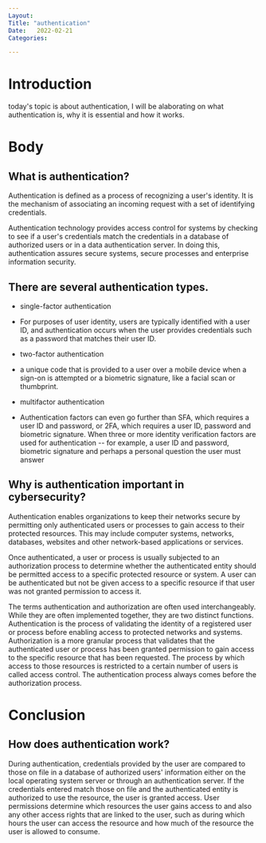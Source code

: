 ```yaml
---
Layout:
Title: "authentication"
Date:	2022-02-21
Categories:

---
```


# Introduction

today's topic is about authentication, I will be alaborating on what 
authentication is, why it is essential and how it works.

# Body
## What is authentication?

Authentication is defined as a  process of recognizing a user's identity.
It is the mechanism of associating an incoming request with a set of identifying
credentials.

Authentication technology provides access control for systems by checking to see if a user's 
credentials match the credentials in a database of authorized users or in a data authentication 
server. In doing this, authentication assures secure systems, secure processes and enterprise 
information security.

## There are several authentication types.
- single-factor authentication
* For purposes of user identity, users are typically identified with a user ID, and authentication 
  occurs when the user provides credentials such as a password that matches their user ID. 

- two-factor authentication 
*  a unique code that is provided to a user over a mobile device when a sign-on is attempted or a 
   biometric signature, like a facial scan or thumbprint.

- multifactor authentication
* Authentication factors can even go further than SFA, which requires a user ID and password, or 2FA, 
  which requires a user ID, password and biometric signature. When three or more identity verification 
  factors are used for authentication -- for example, a user ID and password, biometric signature and 
  perhaps a personal question the user must answer 

## Why is authentication important in cybersecurity?

Authentication enables organizations to keep their networks secure by permitting only authenticated users 
or processes to gain access to their protected resources. This may include computer systems, networks, databases, 
websites and other network-based applications or services.

Once authenticated, a user or process is usually subjected to an authorization process to determine whether the authenticated 
entity should be permitted access to a specific protected resource or system. A user can be authenticated but not be given 
access to a specific resource if that user was not granted permission to access it.

The terms authentication and authorization are often used interchangeably. While they are often implemented together, they 
are two distinct functions. Authentication is the process of validating the identity of a registered user or process before 
enabling access to protected networks and systems. Authorization is a more granular process that validates that the 
authenticated user or process has been granted permission to gain access to the specific resource that has been requested. 
The process by which access to those resources is restricted to a certain number of users is called access control. 
The authentication process always comes before the authorization process.

# Conclusion

## How does authentication work?
During authentication, credentials provided by the user are compared to those on file in a database of authorized users' 
information either on the local operating system server or through an authentication server. If the credentials entered 
match those on file and the authenticated entity is authorized to use the resource, the user is granted access. User 
permissions determine which resources the user gains access to and also any other access rights that are linked to the user, 
such as during which hours the user can access the resource and how much of the resource the user is allowed to consume.